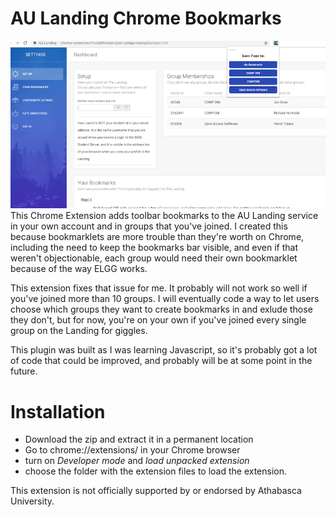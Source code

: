 # AU Landing Chrome Bookmarks

![Screenshot](img/screenshot.png)
This Chrome Extension adds toolbar bookmarks to the AU Landing service in your own account and in groups that you've joined. I created this because bookmarklets are more trouble than they're worth on Chrome, including the need to keep the bookmarks bar visible, and even if that weren't objectionable, each group would need their own bookmarklet because of the way ELGG works.

This extension fixes that issue for me. It probably will not work so well if you've joined more than 10 groups. I will eventually code a way to let users choose which groups they want to create bookmarks in and exlude those they don't, but for now, you're on your own if you've joined every single group on the Landing for giggles.

This plugin was built as I was learning Javascript, so it's probably got a lot of code that could be improved, and probably will be at some point in the future.  


# Installation

- Download the zip and extract it in a permanent location
- Go to chrome://extensions/ in your Chrome browser
- turn on _Developer mode_ and _load unpacked extension_ 
- choose the folder with the extension files to load the extension. 

This extension is not officially supported by or endorsed by Athabasca University.
